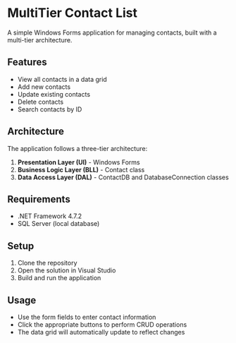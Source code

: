# MultiTier Contact List

A simple Windows Forms application for managing contacts, built with a multi-tier architecture.

## Features

- View all contacts in a data grid
- Add new contacts
- Update existing contacts
- Delete contacts
- Search contacts by ID

## Architecture

The application follows a three-tier architecture:

1. **Presentation Layer (UI)** - Windows Forms
2. **Business Logic Layer (BLL)** - Contact class
3. **Data Access Layer (DAL)** - ContactDB and DatabaseConnection classes

## Requirements

- .NET Framework 4.7.2
- SQL Server (local database)

## Setup

1. Clone the repository
2. Open the solution in Visual Studio
3. Build and run the application

## Usage

- Use the form fields to enter contact information
- Click the appropriate buttons to perform CRUD operations
- The data grid will automatically update to reflect changes